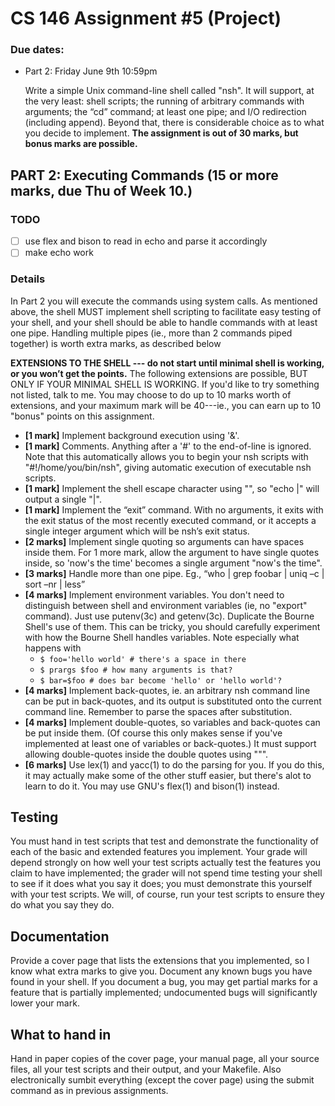 # CS 146 Assignment #5 (Project)

### Due dates:
 - Part 2: Friday June 9th 10:59pm

   Write a simple Unix command-line shell called "nsh". It will support, at the very least: shell scripts; the running of arbitrary commands with arguments; the “cd” command; at least one pipe; and I/O redirection (including append). Beyond that, there is considerable choice as to what you decide to implement. **The assignment is out of 30 marks, but bonus marks are possible.**

## PART 2: Executing Commands (15 or more marks, due Thu of Week 10.)
### TODO
  -  [ ] use flex and bison to read in echo and parse it accordingly
  -  [ ] make echo work

### Details
  In Part 2 you will execute the commands using system calls. As mentioned above, the shell MUST implement shell scripting to facilitate easy testing of your shell, and your shell should be able to handle commands with at least one pipe. Handling multiple pipes (ie., more than 2 commands piped together) is worth extra marks, as described below

  **EXTENSIONS TO THE SHELL --- do not start until minimal shell is working, or you won’t get the points.** The following extensions are possible, BUT ONLY IF YOUR MINIMAL SHELL IS WORKING. If you'd like to try something not listed, talk to me. You may choose to do up to 10 marks worth of extensions, and your maximum mark will be 40---ie., you can earn up to 10 "bonus" points on this assignment.

  * **[1 mark]** Implement background execution using '&'.
  * **[1 mark]** Comments. Anything after a '#' to the end-of-line is ignored. Note that this automatically allows you to begin your nsh scripts with "#!/home/you/bin/nsh", giving automatic execution of executable nsh scripts.
  * **[1 mark]** Implement the shell escape character using "\", so "echo \|" will output a single "|".
  * **[1 mark]** Implement the “exit” command. With no arguments, it exits with the exit status of the most recently executed command, or it accepts a single integer argument which will be nsh’s exit status.
  * **[2 marks]** Implement single quoting so arguments can have spaces inside them. For 1 more mark, allow the argument to have single quotes inside, so 'now\'s the time' becomes a single argument "now's the time".
  * **[3 marks]** Handle more than one pipe. Eg., “who | grep foobar | uniq –c | sort –nr | less”
  * **[4 marks]** Implement environment variables. You don't need to distinguish between shell and environment variables (ie, no "export" command). Just use putenv(3c) and getenv(3c). Duplicate the Bourne Shell's use of them. This can be tricky, you should carefully experiment with how the Bourne Shell handles variables. Note especially what happens with
    * `$ foo='hello world' # there's a space in there`
    * `$ prargs $foo # how many arguments is that?`
    * `$ bar=$foo # does bar become 'hello' or 'hello world'?`
  * **[4 marks]** Implement back-quotes, ie. an arbitrary nsh command line can be put in back-quotes, and its output is substituted onto the current command line. Remember to parse the spaces after substitution.
  * **[4 marks]** Implement double-quotes, so variables and back-quotes can be put inside them. (Of course this only makes sense if you've implemented at least one of variables or back-quotes.) It must support allowing double-quotes inside the double quotes using "\"".
  * **[6 marks]** Use lex(1) and yacc(1) to do the parsing for you. If you do this, it may actually make some of the other stuff easier, but there's alot to learn to do it. You may use GNU's flex(1) and bison(1) instead.


## Testing
You must hand in test scripts that test and demonstrate the functionality of each of the basic and extended features you implement. Your grade will depend strongly on how well your test scripts actually test the features you claim to have implemented; the grader will not spend time testing your shell to see if it does what you say it does; you must demonstrate this yourself with your test scripts. We will, of course, run your test scripts to ensure they do what you say they do.

## Documentation
Provide a cover page that lists the extensions that you implemented, so I know what extra marks to give you. Document any known bugs you have found in your shell. If you document a bug, you may get partial marks for a feature that is partially implemented; undocumented bugs will significantly lower your mark.

## What to hand in
Hand in paper copies of the cover page, your manual page, all your source files, all your test scripts and their output, and your Makefile. Also electronically sumbit everything (except the cover page) using the submit command as in previous assignments.
